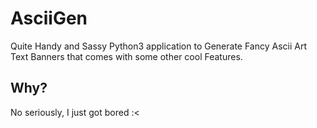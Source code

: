 # AsciiGen
Quite Handy and Sassy Python3 application to Generate Fancy Ascii Art Text Banners that comes with some other cool Features.


## Why?
No seriously, I just got bored :<
